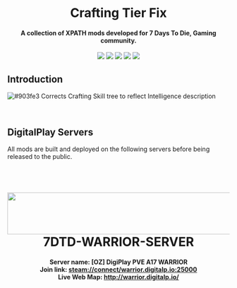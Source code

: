 <h1 align="center">Crafting Tier Fix</h1>

<h4 align="center">A collection of XPATH mods developed for 7 Days To Die, Gaming community.</h4>

<p align="center">
  <a href="http://discord.digitalp.io"><img src="https://img.shields.io/badge/dedicated%20server-yes-blue.svg?style=flat-square"></a> 
  <a href="http://discord.digitalp.io"><img src="https://img.shields.io/badge/7dtd__release-alpha-orange.svg?style=flat-square"></a>
  <a href="http://discord.digitalp.io"><img src="https://img.shields.io/badge/version-17.1-a25beb.svg?style=flat-square"></a>
  <a href="http://discord.digitalp.io"><img src="https://img.shields.io/badge/linux-yes-blue.svg?style=flat-square"></a>
  <a href="http://discord.digitalp.io"><img src="https://img.shields.io/badge/windows-yes-blue.svg?style=flat-square"></a>
</p>

## Introduction

![#903fe3](https://placehold.it/15/903fe3/000000?text=+) Corrects Crafting Skill tree to reflect Intelligence description <br />

<br />


## DigitalPlay Servers 

All mods are built and deployed on the following servers before being released to the public. 

<h1 align="center">
  <br>
  <a href="https://www.gametracker.com/server_info/139.99.144.61:25000/" target="_blank"><img src="https://cache.gametracker.com/server_info/139.99.144.61:25000/b_560_95_1.png" border="0" width="560" height="95" alt=""/></a>
  <br>
  7DTD-WARRIOR-SERVER<br></h1>
<h4 align="center" >Server name: [OZ] DigiPlay PVE A17 WARRIOR<br />
Join link: <a href="steam://connect/warrior.digitalp.io:25000" target="_blank">steam://connect/warrior.digitalp.io:25000</a><br />
Live Web Map: <a href="http://warrior.digitalp.io/" target="_blank">http://warrior.digitalp.io/</a></h4>
  




